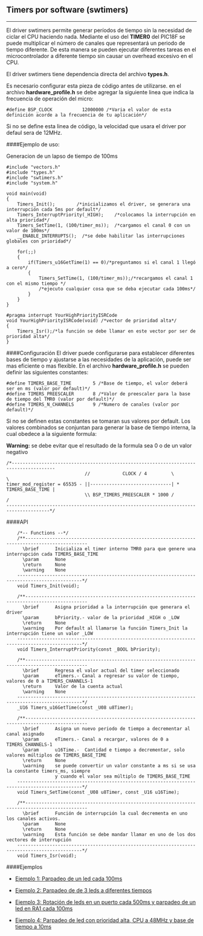 Timers por software (swtimers)
-----------------------------
------------

El driver swtimers permite generar períodos de tiempo sin la necesidad de ciclar el CPU haciendo nada. Mediante el uso del **TIMER0** del PIC18F se puede multiplicar el número de canales que representará un periodo de tiempo diferente. De esta manera se pueden ejecutar diferentes tareas en el microcontrolador a diferente tiempo sin  causar un overhead excesivo en el CPU.

El driver swtimers tiene dependencia directa del archivo **types.h**.

Es necesario configurar esta pieza de código antes de utilizarse. en el archivo **hardware_profile.h** se debe agregar la siguiente linea que indica la frecuencia de operación del micro:

```
#define BSP_CLOCK           12000000 /*Varia el valor de esta definición acorde a la frecuencia de tu aplicación*/
```

Si no se define esta linea de código, la velocidad que usara el driver por defaul sera de 12MHz.

####Ejemplo de uso:

Generacion de un lapso de tiempo de 100ms

```
#include "vectors.h"
#include "types.h"
#include "swtimers.h"
#include "system.h"

void main(void)
{
	Timers_Init();        /*inicializamos el driver, se generara una interrupción cada 5ms por default*/
	Timers_InterruptPriority(_HIGH);    /*colocamos la interrupción en alta prioridad*/
	Timers_SetTime(1, (100/timer_ms));  /*cargamos el canal 0 con un valor de 100ms*/
	__ENABLE_INTERRUPTS();  /*se debe habilitar las interrupciones globales con prioridad*/
	
	for(;;)
	{
		if(Timers_u16GetTime(1) == 0)/*preguntamos si el canal 1 llegó a cero*/
 		{
        	Timers_SetTime(1, (100/timer_ms));/*recargamos el canal 1 con el mismo tiempo */          
        	/*ejecuto cualquier cosa que se deba ejecutar cada 100ms*/
 		}
	}
}
 
#pragma interrupt YourHighPriorityISRCode
void YourHighPriorityISRCode(void) /*vector de prioridad alta*/
{
    Timers_Isr();/*la función se debe llamar en este vector por ser de prioridad alta*/
}
```

####Configuración
El driver puede configurarse para establecer diferentes bases de tiempo y ajustarse a las necesidades de la aplicación, puede ser mas eficiente o mas flexible.
En el archivo **hardware_profile.h** se pueden definir las siguientes constantes:
```
#define TIMERS_BASE_TIME        5 /*Base de tiempo, el valor deberá ser en ms (valor por default)*/
#define TIMERS_PREESCALER       8 /*Valor de preescaler para la base de tiempo del TMR0 (valor por default)*/
#define TIMERS_N_CHANNELS       9 /*Numero de canales (valor por default)*/
```
Si no se definen estas constantes se tomaran sus valores por default.
Los valores combinados se conjuntan para generar la base de tiempo interna, la cual obedece a la siguiente formula:

**Warning:** se debe evitar que el resultado de la formula sea 0 o de un valor negativo
```
/*--------------------------------------------------------------------------------------
                             //            CLOCK / 4         \                    \
timer_mod_register = 65535 - ||------------------------------| * TIMERS_BASE_TIME |
                             \\ BSP_TIMERS_PREESCALER * 1000 /                    /
--------------------------------------------------------------------------------------*/
```  
 
####API
```
	/*-- Functions --*/
    /**---------------------------------------------------------------------------------------------    
      \brief      Inicializa el timer interno TMR0 para que genere una interrupción cada TIMERS_BASE_TIME
      \param	  None
      \return     None
      \warning	  None   	
    ----------------------------------------------------------------------------------------------*/
    void Timers_Init(void);
	
    /**---------------------------------------------------------------------------------------------
      \brief      Asigna prioridad a la interrupción que generara el driver
      \param	  bPriority.- valor de la prioridad _HIGH o _LOW
      \return     None
      \warning	  Por default al llamarse la función Timers_Init la interrupción tiene un valor _LOW
    ----------------------------------------------------------------------------------------------*/
    void Timers_InterruptPriority(const _BOOL bPriority);

    /**---------------------------------------------------------------------------------------------
      \brief      Regresa el valor actual del timer seleccionado
      \param	  eTimers.- Canal a regresar su valor de tiempo, valores de 0 a TIMERS_CHANNELS-1
      \return     Valor de la cuenta actual
      \warning	  None   	
    ----------------------------------------------------------------------------------------------*/
    _U16 Timers_u16GetTime(const _U08 u8Timer);
	
    /**---------------------------------------------------------------------------------------------    
      \brief      Asigna un nuevo periodo de tiempo a decrementar al canal asignado
      \param	  eTimers.- Canal a recargar, valores de 0 a TIMERS_CHANNELS-1 
      \param	  u16Time.-  Cantidad e tiempo a decrementar, solo valores múltiplos de TIMERS_BASE_TIME
      \return     None
      \warning	  se puede convertir un valor constante a ms si se usa la constante timers_ms, siempre 
				  y cuando el valor sea múltiplo de TIMERS_BASE_TIME    	
    ----------------------------------------------------------------------------------------------*/
    void Timers_SetTime(const _U08 u8Timer, const _U16 u16Time);

    /**---------------------------------------------------------------------------------------------
      \brief      Función de interrupción la cual decrementa en uno los canales activos.
      \param	  None
      \return     None
      \warning	  Esta función se debe mandar llamar en uno de los dos vectores de interrupción
    ----------------------------------------------------------------------------------------------*/
    void Timers_Isr(void);

```

####Ejemplos

- [Ejemplo 1: Parpadeo de un led cada 100ms][1]
- [Ejemplo 2: Parpadeo de de 3 leds a diferentes tiempos][2]
- [Ejemplo 3: Rotación de leds en un puerto cada 500ms y parpadeo de un led en RA1 cada 100ms][3]
- [Ejemplo 4: Parpadeo de led con prioridad alta, CPU a 48MHz y base de tiempo a 10ms][4]


  [1]: http://www.hotboards.org/images/codigo/8bits/examples/swtimers1.zip
  [2]: http://www.hotboards.org/images/codigo/8bits/examples/swtimers2.zip
  [3]: http://www.hotboards.org/images/codigo/8bits/examples/swtimers3.zip
  [4]: http://www.hotboards.org/images/codigo/8bits/examples/swtimers4.zip




